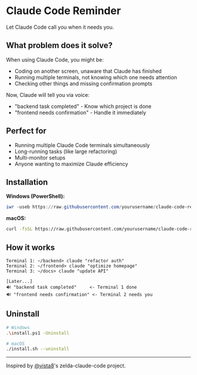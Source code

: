 # Claude Code Reminder

Let Claude Code call you when it needs you.

## What problem does it solve?

When using Claude Code, you might be:

- Coding on another screen, unaware that Claude has finished
- Running multiple terminals, not knowing which one needs attention
- Checking other things and missing confirmation prompts

Now, Claude will tell you via voice:

- "backend task completed" - Know which project is done
- "frontend needs confirmation" - Handle it immediately

## Perfect for

- Running multiple Claude Code terminals simultaneously
- Long-running tasks (like large refactoring)
- Multi-monitor setups
- Anyone wanting to maximize Claude efficiency

## Installation

**Windows (PowerShell):**

```powershell
iwr -useb https://raw.githubusercontent.com/yourusername/claude-code-reminder/main/install.ps1 | iex
```

**macOS:**

```bash
curl -fsSL https://raw.githubusercontent.com/yourusername/claude-code-reminder/main/install.sh | bash
```

## How it works

```
Terminal 1: ~/backend> claude "refactor auth"
Terminal 2: ~/frontend> claude "optimize homepage"  
Terminal 3: ~/docs> claude "update API"

[Later...]
🔊 "backend task completed"     <- Terminal 1 done
🔊 "frontend needs confirmation" <- Terminal 2 needs you
```

## Uninstall

```bash
# Windows
.\install.ps1 -Uninstall

# macOS  
./install.sh --uninstall
```

---

Inspired by [@vista8](https://twitter.com/vista8)'s zelda-claude-code project.
